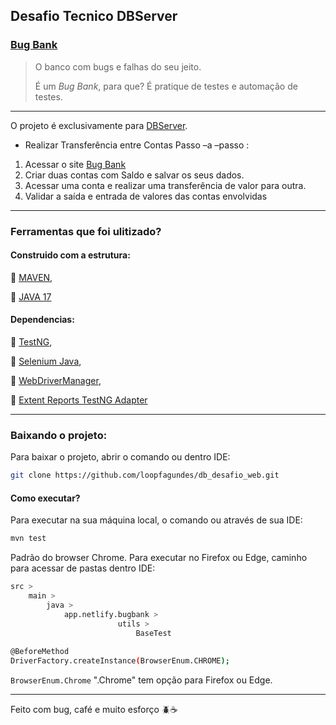 ﻿
## Desafio Tecnico DBServer

### [Bug Bank](https://bugbank.netlify.app/)

>O banco com bugs e falhas do seu jeito.
>
> É um _Bug Bank_, para que? É pratique de testes e automação de testes.

---

O projeto é exclusivamente para [DBServer](https://db.tec.br/).

- Realizar Transferência entre Contas
   Passo –a –passo :

1. Acessar o site [Bug Bank](https://bugbank.netlify.app/)
2. Criar duas contas com Saldo e salvar os seus dados.
3. Acessar uma conta e realizar uma transferência de valor para outra.
4. Validar a saída e entrada de valores das contas envolvidas

---

### Ferramentas que foi ulitizado?

#### Construido com a estrutura:

:pushpin: [MAVEN](https://maven.apache.org/download.cgi),

:pushpin: [JAVA 17](https://www.oracle.com/java/technologies/javase/jdk17-archive-downloads.html)

#### Dependencias:
:pushpin: [TestNG](https://mvnrepository.com/artifact/org.testng/testng/7.10.2),  

:pushpin: [Selenium Java](https://mvnrepository.com/artifact/org.seleniumhq.selenium/selenium-java/4.21.0),  

:pushpin: [WebDriverManager](https://mvnrepository.com/artifact/io.github.bonigarcia/webdrivermanager/5.8.0),

:pushpin: [Extent Reports TestNG Adapter](https://mvnrepository.com/artifact/com.aventstack/extentreports-testng-adapter/1.0.3)

---

### Baixando o projeto:

Para baixar o projeto, abrir o comando ou dentro IDE:
```bash
git clone https://github.com/loopfagundes/db_desafio_web.git
```

#### Como executar?
Para executar na sua máquina local, o comando ou através de sua IDE:
```bash
mvn test
```
Padrão do browser Chrome.
Para executar no Firefox ou Edge,  caminho para acessar de pastas dentro IDE:
```sh
src > 
	main > 
		java > 
			app.netlify.bugbank >
						utils > 
							BaseTest
					
@BeforeMethod  
DriverFactory.createInstance(BrowserEnum.CHROME);
```
`BrowserEnum.Chrome` ".Chrome" tem opção para Firefox ou Edge.

---
Feito com bug, café e muito esforço :beetle::coffee:

